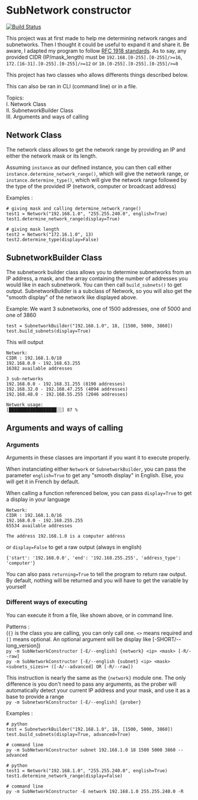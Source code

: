 # SubNetwork constructor

[![Build Status](https://travis-ci.com/BioTheWolff/NetworkUtilities.svg?branch=master)](https://travis-ci.com/BioTheWolff/NetworkUtilities)

This project was at first made to help me determining 
network ranges and subnetworks. Then I thought it could 
be useful to expand it and share it.
Be aware, I adapted my program to follow 
[RFC 1918 standards](https://tools.ietf.org/html/rfc1918). 
As to say, any provided CIDR (IP/mask_length) must be `192.168.[0-255].[0-255]/>=16`, 
`172.[16-31].[0-255].[0-255]/>=12` or `10.[0-255].[0-255].[0-255]/>=8`

This project has two classes who allows differents things
described below.

This can also be ran in CLI (command line) or in a file.

Topics:\
I. Network Class\
II. SubnetworkBuilder Class\
III. Arguments and ways of calling

## Network Class

The network class allows to get the network range by providing an IP
and either the network mask or its length.

Assuming `instance` as our defined instance, 
you can then call either `instance.determine_network_range()`, which will give
the network range, or `instance.determine_type()`, which will give the network 
range followed by the type of the provided IP (network, computer or broadcast address)

Examples :
```
# giving mask and calling determine_network_range()
test1 = Network("192.168.1.0", "255.255.240.0", english=True)
test1.determine_network_range(display=True)

# giving mask length
test2 = Network("172.16.1.0", 13)
test2.determine_type(display=False)
```

## SubnetworkBuilder Class

The subnetwork builder class allows you to determine subnetworks
from an IP address, a mask, and the array containing the number of addresses 
you would like in each subnetwork. You can then call `build_subnets()` to get output.
SubnetworkBuilder is a subclass of Network, so you will also get the "smooth display"
of the network like displayed above.

Example:
We want 3 subnetworks, one of 1500 addresses, one of 5000 and one of 3860
```
test = SubnetworkBuilder("192.168.1.0", 18, [1500, 5000, 3860])
test.build_subnets(display=True)
```

This will output
```
Network:
CIDR : 192.168.1.0/18
192.168.0.0 - 192.168.63.255
16382 available addresses

3 sub-networks
192.168.0.0 - 192.168.31.255 (8190 addresses)
192.168.32.0 - 192.168.47.255 (4094 addresses)
192.168.48.0 - 192.168.55.255 (2046 addresses)

Network usage:
[██████████████████░░] 87 %
```

## Arguments and ways of calling

### Arguments
Arguments in these classes are important if you want it to execute properly.

When instanciating either `Network` or `SubnetworkBuilder`, you can pass the 
parameter `english=True` to get any "smooth display" in English. Else, 
you will get it in French by default.

When calling a function referenced below, you can pass `display=True` to get a display in your language
 ```
Network:
CIDR : 192.168.1.0/16
192.168.0.0 - 192.168.255.255
65534 available addresses

The address 192.168.1.0 is a computer address
```
 
 or `display=False` to get a raw output (always in english)
 ```
{'start': '192.168.0.0', 'end': '192.168.255.255', 'address_type': 'computer'}
```

You can also pass `returning=True` to tell the program to return raw output. 
By default, nothing will be returned and you will have to get the variable by yourself

### Different ways of executing
You can execute it from a file, like shown above, or in command line.

Patterns :\
(`{}` is the class you are calling, you can only call one. `<>` means required and `[]` means optional.
An optional argument will be display like \[-SHORT/--long_version])\
`py -m SubNetworkConstructor [-E/--english] {network} <ip> <mask> [-R/--raw]`\
`py -m SubNetworkConstructor [-E/--english {subnet} <ip> <mask> <subnets_sizes>+ ([-A/--advanced] OR [-R/--raw])`

This instruction is nearly the same as the `{network}` module one. The only difference is you don't need to 
pass any arguments, as the prober will automatically detect your current IP address and your mask, 
and use it as a base to provide a range\
`py -m SubnetworkConstructor [-E/--english] {prober}`

Examples :
```
# python
test = SubnetworkBuilder("192.168.1.0", 18, [1500, 5000, 3860])
test.build_subnets(display=True, advanced=True)

# command line
py -m SubNetworkConstructor subnet 192.168.1.0 18 1500 5000 3860 --advanced
```

```
# python
test1 = Network("192.168.1.0", "255.255.240.0", english=True)
test1.determine_network_range(display=False)

# command line
py -m SubNetworkConstructor -E network 192.168.1.0 255.255.240.0 -R
```